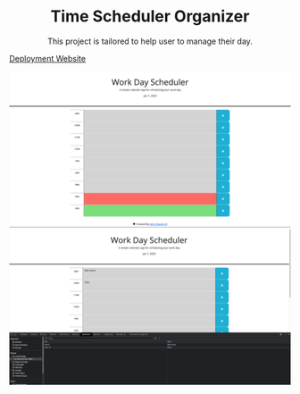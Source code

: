 <h1 align="center">Time Scheduler Organizer</h1>

<p align="center">This project is tailored to help user to manage their day.</p>

[Deployment Website](https://jonjon50.github.io/Time-Scheduler-Organizer/)

![alt text](/images/Work%20Day%20Scheduler%20Pic2.png)
![alt text](/images/Work%20Day%20Scheduler%203.png)

